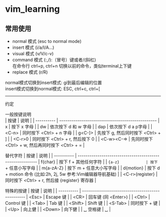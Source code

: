 # vim_learning

## 常用使用

- normal 模式  (esc to normal mode)
- insert 模式  (i/a/I/A...)
- visual 模式  (v/V/c-v)
- command 模式 (:,/):（冒号）键或者/(斜杠) <br>
  在命令行 ctrl+p, ctrl+n 切换以前的命令，类似terminal上下键
- replace 模式 (r/R)

normal模式切换到insert模式: gi到最后编辑的位置<br>
insert模式切换到normal模式: ESC, ctrl+c, ctrl+[

------

约定<br>

一般按键说明<br>
|    按键       | 说明                                             |
| ----------   | -------------------------------------------------
| x            | 按下 x 字母                                       |
| dw           | 依次按下 d 和 w 字母                               |
| dap          | 依次按下 d a p字母                                 |
| \<C-n\>      | 同时按下 \<Ctrl\> + n 字母                         |
| g<C-]>       | 先按下 g, 然后同时按下 \<Ctrl\> + ]                 |
| \<C-r\>0     | 同时按下 \<Ctrl\> + r, 然后按下 0                   |
| \<C-w\><C-=> | 先同时按下 \<Ctrl\> + w, 然后再同时按下 \<Ctrl\> + = |


替代字符
|    按键            | 说明                                                     |
| ----------        | ---------------------------------------------------------
| f{char}           | 按下 f + 其他任何字符                                       |
| `{a-z}            | 按下 ` + 任意小写字母                                       |
| m{a-zA-Z}         | 按下 m + 任意大小写字母                                     |
| d{motion}         | 按下 d + motion 命令 (比如:2h, 2j, 5w 参考:Vim编辑器导航基础) |
| \<C-r\>{register} | 同时按下 \<Ctrl\> + r, 然后接 {register} 寄存器              |


特殊的按键
|    按键         | 说明                                             |
| ----------     | -------------------------------------------------
| \<Esc\>        | Escape 键                                        |
| \<CR\>         | 回车键 (同 \<Enter\>)                             |
| \<Ctrl\>       | Control 键                                       |
| \<Tab\>        | Tab 键                                           |
| \<Shift\>      | Shift 键                                         |
| \<S-Tab\>      | 同时按下 <Shift> + <Tab> 键                       |
| \<Up\>         | 向上健                                           |
| \<Down\>       | 向下健                                           |
| ␣ 空格键        |  ␣                                              |
